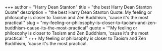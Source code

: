 +++
author = "Harry Dean Stanton"
title = "the best Harry Dean Stanton Quote"
description = "the best Harry Dean Stanton Quote: My feeling or philosophy is closer to Taoism and Zen Buddhism, 'cause it's the most practical."
slug = "my-feeling-or-philosophy-is-closer-to-taoism-and-zen-buddhism-cause-its-the-most-practical"
quote = '''My feeling or philosophy is closer to Taoism and Zen Buddhism, 'cause it's the most practical.'''
+++
My feeling or philosophy is closer to Taoism and Zen Buddhism, 'cause it's the most practical.
